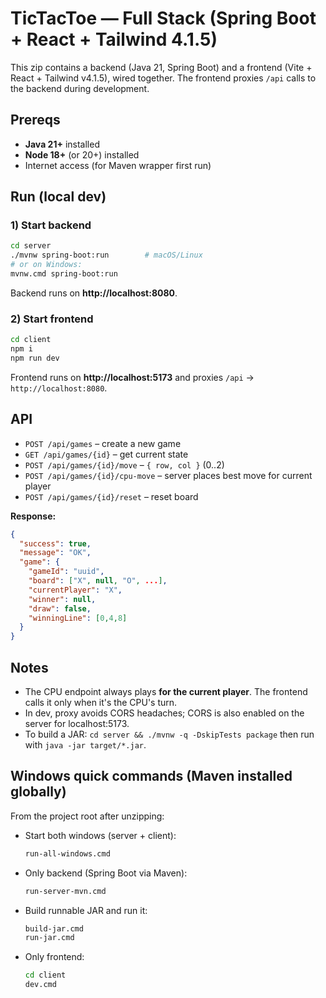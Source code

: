 # TicTacToe — Full Stack (Spring Boot + React + Tailwind 4.1.5)

This zip contains a backend (Java 21, Spring Boot) and a frontend (Vite + React + Tailwind v4.1.5),
wired together. The frontend proxies `/api` calls to the backend during development.

## Prereqs
- **Java 21+** installed
- **Node 18+** (or 20+) installed
- Internet access (for Maven wrapper first run)

## Run (local dev)

### 1) Start backend
```bash
cd server
./mvnw spring-boot:run        # macOS/Linux
# or on Windows:
mvnw.cmd spring-boot:run
```
Backend runs on **http://localhost:8080**.

### 2) Start frontend
```bash
cd client
npm i
npm run dev
```
Frontend runs on **http://localhost:5173** and proxies `/api` → `http://localhost:8080`.

## API
- `POST /api/games` – create a new game
- `GET /api/games/{id}` – get current state
- `POST /api/games/{id}/move` – `{ row, col }` (0..2)
- `POST /api/games/{id}/cpu-move` – server places best move for current player
- `POST /api/games/{id}/reset` – reset board

**Response:**
```json
{
  "success": true,
  "message": "OK",
  "game": {
    "gameId": "uuid",
    "board": ["X", null, "O", ...],
    "currentPlayer": "X",
    "winner": null,
    "draw": false,
    "winningLine": [0,4,8]
  }
}
```

## Notes
- The CPU endpoint always plays **for the current player**. The frontend calls it only when it's the CPU's turn.
- In dev, proxy avoids CORS headaches; CORS is also enabled on the server for localhost:5173.
- To build a JAR: `cd server && ./mvnw -q -DskipTests package` then run with `java -jar target/*.jar`.


## Windows quick commands (Maven installed globally)
From the project root after unzipping:

- Start both windows (server + client):
  ```bat
  run-all-windows.cmd
  ```

- Only backend (Spring Boot via Maven):
  ```bat
  run-server-mvn.cmd
  ```

- Build runnable JAR and run it:
  ```bat
  build-jar.cmd
  run-jar.cmd
  ```

- Only frontend:
  ```bat
  cd client
  dev.cmd
  ```
